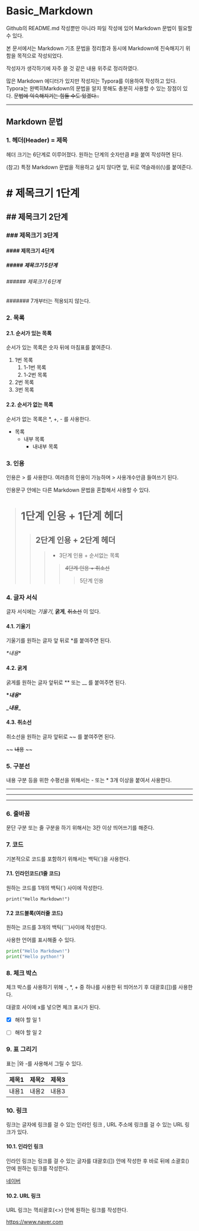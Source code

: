 # Basic_Markdown

  Github의 README.md 작성뿐만 아니라 파일 작성에 있어 Markdown 문법이 필요할 수 있다. 

  본 문서에서는 Markdown 기초 문법을 정리함과 동시에 Markdown에 친숙해지기 위함을 목적으로 작성되었다. 

  작성자가 생각하기에 자주 쓸 것 같은 내용 위주로 정리하였다.

  많은 Markdown 에디터가 있지만 작성자는 Typora를 이용하여 작성하고 있다.  Typora는 완벽히Markdown의 문법을 알지 못해도 충분히 사용할 수 있는 장점이 있다. ~~문법에 익숙해지기는 힘들 수도 있겠다..~~

---------------



## Markdown 문법

### 1. 헤더(Header) = 제목

  헤더 크기는 6단계로 이루어졌다. 원하는 단계의 숫자만큼 #을 붙여 작성하면 된다. 

  (참고) 특정 Markdown 문법을 적용하고 싶지 않다면 앞, 뒤로 역슬래쉬(\\)를 붙여준다.

# \# 제목크기 1단계

## \## 제목크기 2단계

### \### 제목크기 3단계

#### \#### 제목크기 4단계

##### \##### 제목크기 5단계

###### \###### 제목크기 6단계

####### 7개부터는 적용되지 않는다.



### 2. 목록

####   2.1. 순서가 있는 목록

  순서가 있는 목록은 숫자 뒤에 마침표를 붙여준다. 

1. 1번 목록
   1. 1-1번 목록
   2. 1-2번 목록
2. 2번 목록
3. 3번 목록

####   2.2. 순서가 없는 목록

  순서가 없는 목록은 \*, \+, \- 를 사용한다. 

- 목록
  * 내부 목록
    + 내내부 목록



### 3. 인용

  인용은 \> 를 사용한다. 여러층의 인용이 가능하며 \> 사용개수만큼 들여쓰기 된다. 

  인용문구 안에는 다른 Markdown 문법을 혼합해서 사용할 수 있다. 

> # 1단계 인용 + 1단계 헤더
>
> >  ##  2단계 인용 + 2단계 헤더
> >
> > > + 3단계 인용 + 순서없는 목록
> > >
> > > > ~~4단계 인용 +  취소선~~
> > > >
> > > > > 5단계 인용



### 4. 글자 서식

  글자 서식에는 *기울기*, **굵게**, ~~취소선~~ 이 있다. 

####   4.1. 기울기

  기울기를 원하는 글자 앞 뒤로 \*를 붙여주면 된다. 

  *\*내용*\*

####   4.2. 굵게 

  굵게를 원하는 글자 앞뒤로 \** 또는 \__ 를 붙여주면 된다. 

  __\**내용**__

  **\__내용__**

####   4.3. 취소선

  취소선을 원하는 글자 앞뒤로 \~~ 를 붙여주면 된다. 

  ~~ ~~내용~~ ~~



### 5. 구분선 

  내용 구분 등을 위한 수평선을 위해서는 \- 또는 \* 3개 이상을 붙여서 사용한다. 

---

***

---



### 6. 줄바꿈 

  문단 구분 또는 줄 구분을 하기 위해서는 3칸 이상 띄어쓰기를 해준다.



### 7. 코드

  기본적으로 코드를 포함하기 위해서는 백틱(`)을 사용한다.

#### 7.1. 인라인코드(1줄 코드)

  원하는 코드를 1개의 백틱(`) 사이에 작성한다.

`print("Hello Markdown!")`

#### 7.2 코드블록(여러줄 코드)

  원하는 코드를 3개의 백틱(```)사이에 작성한다.

  사용한 언어를 표시해줄 수 있다. 

```python
print("Hello Markdown!")
print("Hello python!")
```



### 8. 체크 박스

  체크 박스를 사용하기 위해 -, *, + 중 하나를 사용한 뒤 띄어쓰기 후  대괄호([])를 사용한다. 

  대괄호 사이에 x를 넣으면 체크 표시가 된다. 

- [x] 해야 할 일 1

- [ ] 해야 할 일 2



### 9. 표 그리기

  표는 |와 -를 사용해서 그릴 수 있다. 

| 제목1 | 제목2 | 제목3 |
| ----- | ----- | ----- |
| 내용1 | 내용2 | 내용3 |



### 10. 링크

  링크는 글자에 링크를 걸 수 있는 인라인 링크 , URL 주소에 링크를 걸 수 있는 URL 링크가 있다. 

####   10.1. 인라인 링크

  인라인 링크는 링크를 걸  수 있는 글자를 대괄호([]) 안에 작성한 후 바로 뒤에 소괄호() 안에 원하는 링크를 작성한다. 

[네이버](https://www.naver.com)

####   10.2. URL 링크

  URL 링크는 꺽쇠괄호(<>) 안에 원하는 링크를 작성한다. 

<https://www.naver.com>


